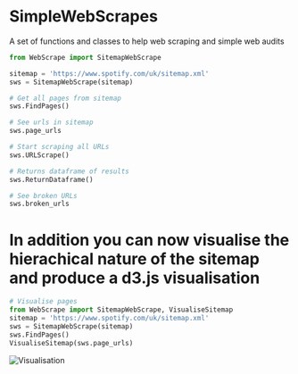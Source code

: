 # SimpleWebScrapes
A set of functions and classes to help web scraping and simple web audits

```python
from WebScrape import SitemapWebScrape

sitemap = 'https://www.spotify.com/uk/sitemap.xml'
sws = SitemapWebScrape(sitemap)

# Get all pages from sitemap
sws.FindPages()

# See urls in sitemap
sws.page_urls

# Start scraping all URLs
sws.URLScrape()

# Returns dataframe of results
sws.ReturnDataframe()

# See broken URLs
sws.broken_urls
```
# In addition you can now visualise the hierachical nature of the sitemap and produce a d3.js visualisation

```python
# Visualise pages
from WebScrape import SitemapWebScrape, VisualiseSitemap
sitemap = 'https://www.spotify.com/uk/sitemap.xml'
sws = SitemapWebScrape(sitemap)
sws.FindPages()
VisualiseSitemap(sws.page_urls)
```

![Visualisation](https://i.imgur.com/roapOsx.png)
